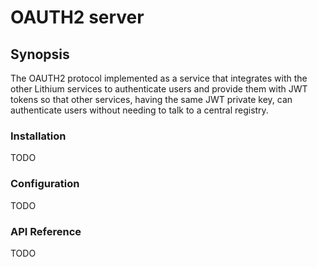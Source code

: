 # OAUTH2 server
## Synopsis
The OAUTH2 protocol implemented as a service that integrates with the other Lithium services to authenticate users and provide them with JWT tokens so that other services, having the same JWT private key, can authenticate users without needing to talk to a central registry.

### Installation
TODO

### Configuration
TODO

### API Reference
TODO
